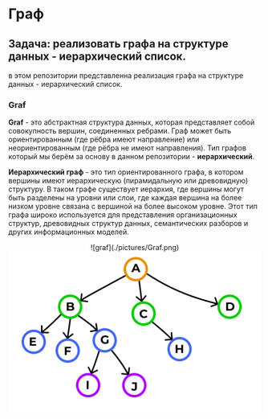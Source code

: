﻿# Граф
## Задача: реализовать графа на структуре данных - иерархический список.

в этом репозитории представленна реализация графа на структуре данных - иерархический список. 

### Graf
**Graf** - это абстрактная структура данных, которая представляет собой совокупность вершин, соединенных ребрами. Граф может быть ориентированным (где рёбра имеют направление) или неориентированным (где рёбра не имеют направления). Тип графов который мы берём за основу в данном репозитории - **иерархический**.

**Иерархический граф** - это тип ориентированного графа, в котором вершины имеют иерархическую (пирамидальную или древовидную) структуру. В таком графе существует иерархия, где вершины могут быть разделены на уровни или слои, где каждая вершина на более низком уровне связана с вершиной на более высоком уровне. Этот тип графа широко используется для представления организационных структур, древовидных структур данных, семантических разборов и других информационных моделей.
<div align="center">
  ![graf](./pictures/Graf.png)
  <img src="https://github.com/Salagaeva/Graf/blob/main/pictures/Graf.png" />
</div>

